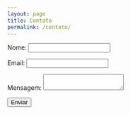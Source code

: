 ```yaml
---
layout: page
title: Contato
permalink: /contato/
---
```

<form name="contact" action="thank-you" netlify>
  <p>
    <label>Nome: <input type="text" name="name"></label>   
  </p>
  <p>
    <label>Email: <input type="email" name="email"></label>
  </p>
  <p>
    <label>Mensagem: <textarea name="message"></textarea></label>
  </p>
  <p>
    <button type="submit">Enviar</button>
  </p>
</form>
